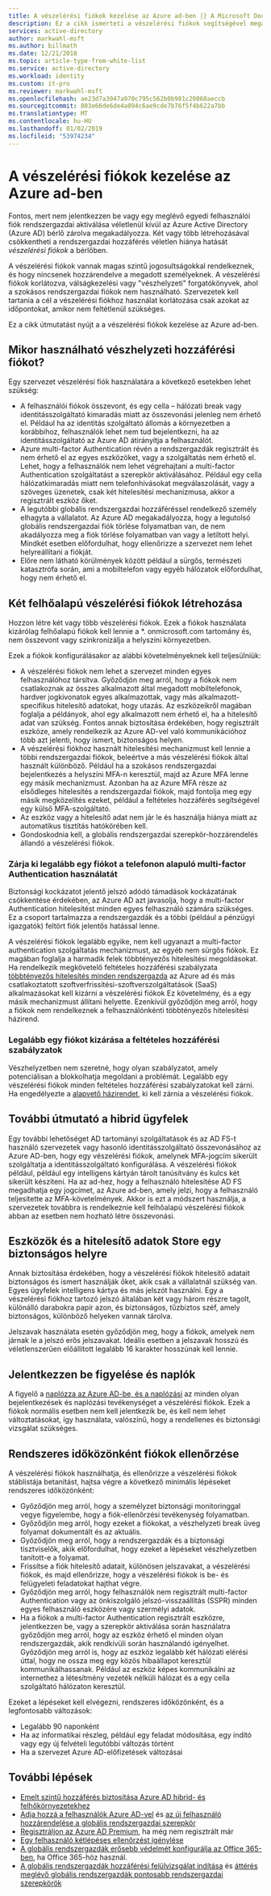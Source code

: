 ```yaml
---
title: A vészelérési fiókok kezelése az Azure ad-ben |} A Microsoft Docs
description: Ez a cikk ismerteti a vészelérési fiókok segítségével megakadályozhatja, hogy véletlenül zárolva kívül az Azure Active Directory (Azure AD) bérlő.
services: active-directory
author: markwahl-msft
ms.author: billmath
ms.date: 12/21/2018
ms.topic: article-type-from-white-list
ms.service: active-directory
ms.workload: identity
ms.custom: it-pro
ms.reviewer: markwahl-msft
ms.openlocfilehash: ae23d7a3047a970c795c562b0b981c20068aeccb
ms.sourcegitcommit: 803e66de6de4a094c6ae9cde7b76f5f4b622a7bb
ms.translationtype: MT
ms.contentlocale: hu-HU
ms.lasthandoff: 01/02/2019
ms.locfileid: "53974234"
---
```

# <a name="manage-emergency-access-accounts-in-azure-ad"></a>A vészelérési fiókok kezelése az Azure ad-ben

Fontos, mert nem jelentkezzen be vagy egy meglévő egyedi felhasználói fiók rendszergazdai aktiválása véletlenül kívül az Azure Active Directory (Azure AD) bérlő zárolva megakadályozza. Két vagy több létrehozásával csökkentheti a rendszergazdai hozzáférés véletlen hiánya hatását *vészelérési fiókok* a bérlőben.

A vészelérési fiókok vannak magas szintű jogosultságokkal rendelkeznek, és hogy nincsenek hozzárendelve a megadott személyeknek. A vészelérési fiókok korlátozva, válságkezelési vagy "vészhelyzeti" forgatókönyvek, ahol a szokásos rendszergazdai fiókok nem használható. Szervezetek kell tartania a cél a vészelérési fiókhoz használat korlátozása csak azokat az időpontokat, amikor nem feltétlenül szükséges.

Ez a cikk útmutatást nyújt a a vészelérési fiókok kezelése az Azure ad-ben.

## <a name="when-would-you-use-an-emergency-access-account"></a>Mikor használható vészhelyzeti hozzáférési fiókot?

Egy szervezet vészelérési fiók használatára a következő esetekben lehet szükség:

- A felhasználói fiókok összevont, és egy cella – hálózati break vagy identitásszolgáltató kimaradás miatt az összevonási jelenleg nem érhető el. Például ha az identitás szolgáltató állomás a környezetben a korábbihoz, felhasználók lehet nem tud bejelentkezni, ha az identitásszolgáltató az Azure AD átirányítja a felhasználót.
- Azure multi-factor Authentication révén a rendszergazdák regisztrált és nem érhető el az egyes eszközöket, vagy a szolgáltatás nem érhető el. Lehet, hogy a felhasználók nem lehet végrehajtani a multi-factor Authentication szolgáltatást a szerepkör aktiválásához. Például egy cella hálózatkimaradás miatt nem telefonhívásokat megválaszolását, vagy a szöveges üzenetek, csak két hitelesítési mechanizmusa, akkor a regisztrált eszköz őket.
- A legutóbbi globális rendszergazdai hozzáféréssel rendelkező személy elhagyta a vállalatot. Az Azure AD megakadályozza, hogy a legutolsó globális rendszergazdai fiók törlése folyamatban van, de nem akadályozza meg a fiók törlése folyamatban van vagy a letiltott helyi. Mindkét esetben előfordulhat, hogy ellenőrizze a szervezet nem lehet helyreállítani a fiókját.
- Előre nem látható körülmények között például a sürgős, természeti katasztrófa során, ami a mobiltelefon vagy egyéb hálózatok előfordulhat, hogy nem érhető el. 

## <a name="create-two-cloud-based-emergency-access-accounts"></a>Két felhőalapú vészelérési fiókok létrehozása

Hozzon létre két vagy több vészelérési fiókok. Ezek a fiókok használata kizárólag felhőalapú fiókok kell lennie a \*. onmicrosoft.com tartomány és, nem összevont vagy szinkronizálja a helyszíni környezetben.

Ezek a fiókok konfigurálásakor az alábbi követelményeknek kell teljesülniük:

- A vészelérési fiókok nem lehet a szervezet minden egyes felhasználóhoz társítva. Győződjön meg arról, hogy a fiókok nem csatlakoznak az összes alkalmazott által megadott mobiltelefonok, hardver jogkivonatok egyes alkalmazottak, vagy más alkalmazott-specifikus hitelesítő adatokat, hogy utazás. Az eszközeikről magában foglalja a példányok, ahol egy alkalmazott nem érhető el, ha a hitelesítő adat van szükség. Fontos annak biztosítása érdekében, hogy regisztrált eszköze, amely rendelkezik az Azure AD-vel való kommunikációhoz több azt jelenti, hogy ismert, biztonságos helyen.
- A vészelérési fiókhoz használt hitelesítési mechanizmust kell lennie a többi rendszergazdai fiókok, beleértve a más vészelérési fiókok által használt különböző.  Például ha a szokásos rendszergazdai bejelentkezés a helyszíni MFA-n keresztül, majd az Azure MFA lenne egy másik mechanizmust.  Azonban ha az Azure MFA része az elsődleges hitelesítés a rendszergazdai fiókok, majd fontolja meg egy másik megközelítés ezeket, például a feltételes hozzáférés segítségével egy külső MFA-szolgáltató.
- Az eszköz vagy a hitelesítő adat nem jár le és használja hiánya miatt az automatikus tisztítás hatókörében kell.  
- Gondoskodnia kell, a globális rendszergazdai szerepkör-hozzárendelés állandó a vészelérési fiókok. 


### <a name="exclude-at-least-one-account-from-phone-based-multi-factor-authentication"></a>Zárja ki legalább egy fiókot a telefonon alapuló multi-factor Authentication használatát

Biztonsági kockázatot jelentő jelszó adódó támadások kockázatának csökkentése érdekében, az Azure AD azt javasolja, hogy a multi-factor Authentication hitelesítést minden egyes felhasználó számára szükséges. Ez a csoport tartalmazza a rendszergazdák és a többi (például a pénzügyi igazgatók) feltört fiók jelentős hatással lenne.

A vészelérési fiókok legalább egyike, nem kell ugyanazt a multi-factor authentication szolgáltatás mechanizmust, az egyéb nem sürgős fiókok. Ez magában foglalja a harmadik felek többtényezős hitelesítési megoldásokat. Ha rendelkezik megkövetelő feltételes hozzáférési szabályzata [többtényezős hitelesítés minden rendszergazda](../authentication/howto-mfa-userstates.md) az Azure ad és más csatlakoztatott szoftverfrissítési-szoftverszolgáltatások (SaaS) alkalmazásokat kell kizárni a vészelérési fiókok Ez követelmény, és a egy másik mechanizmust állítani helyette. Ezenkívül győződjön meg arról, hogy a fiókok nem rendelkeznek a felhasználónkénti többtényezős hitelesítési házirend.

### <a name="exclude-at-least-one-account-from-conditional-access-policies"></a>Legalább egy fiókot kizárása a feltételes hozzáférési szabályzatok

Vészhelyzetben nem szeretné, hogy olyan szabályzatot, amely potenciálisan a blokkolhatja megoldani a problémát. Legalább egy vészelérési fiókok minden feltételes hozzáférési szabályzatokat kell zárni. Ha engedélyezte a [alapvető házirendet](../conditional-access/baseline-protection.md), ki kell zárnia a vészelérési fiókok.

## <a name="additional-guidance-for-hybrid-customers"></a>További útmutató a hibrid ügyfelek

Egy további lehetőséget AD tartományi szolgáltatások és az AD FS-t használó szervezetek vagy hasonló identitásszolgáltató összevonásához az Azure AD-ben, hogy egy vészelérési fiókok, amelynek MFA-jogcím sikerült szolgáltatja a identitásszolgáltató konfigurálása.  A vészelérési fiókok például, például egy intelligens kártyán tárolt tanúsítvány és kulcs két sikerült készíteni.  Ha az ad-hez, hogy a felhasználó hitelesítése AD FS megadhatja egy jogcímet, az Azure ad-ben, amely jelzi, hogy a felhasználó teljesítette az MFA-követelmények.  Akkor is ezt a módszert használja, a szervezetek továbbra is rendelkeznie kell felhőalapú vészelérési fiókok abban az esetben nem hozható létre összevonási. 

## <a name="store-devices-and-credentials-in-a-safe-location"></a>Eszközök és a hitelesítő adatok Store egy biztonságos helyre

Annak biztosítása érdekében, hogy a vészelérési fiókok hitelesítő adatait biztonságos és ismert használják őket, akik csak a vállalatnál szükség van. Egyes ügyfelek intelligens kártya és más jelszót használni. Egy a vészelérési fiókhoz tartozó jelszó általában két vagy három részre tagolt, különálló darabokra papír azon, és biztonságos, tűzbiztos széf, amely biztonságos, különböző helyeken vannak tárolva.

Jelszavak használata esetén győződjön meg, hogy a fiókok, amelyek nem járnak le a jelszó erős jelszavakat. Ideális esetben a jelszavak hosszú és véletlenszerűen előállított legalább 16 karakter hosszúnak kell lennie.


## <a name="monitor-sign-in-and-audit-logs"></a>Jelentkezzen be figyelése és naplók

A figyelő a [naplózza az Azure AD-be, és a naplózási](../reports-monitoring/concept-sign-ins.md) az minden olyan bejelentkezések és naplózási tevékenységet a vészelérési fiókok. Ezek a fiókok normális esetben nem kell jelentkezik be, és kell nem lehet változtatásokat, így használata, valószínű, hogy a rendellenes és biztonsági vizsgálat szükséges.

## <a name="validate-accounts-at-regular-intervals"></a>Rendszeres időközönként fiókok ellenőrzése

A vészelérési fiókok használhatja, és ellenőrizze a vészelérési fiókok stáblistája betanítást, hajtsa végre a következő minimális lépéseket rendszeres időközönként:

- Győződjön meg arról, hogy a személyzet biztonsági monitoringgal vegye figyelembe, hogy a fiók-ellenőrzési tevékenység folyamatban.
- Győződjön meg arról, hogy ezeket a fiókokat, a vészhelyzeti break üveg folyamat dokumentált és az aktuális.
- Győződjön meg arról, hogy a rendszergazdák és a biztonsági tisztviselők, akik előfordulhat, hogy ezeket a lépéseket vészhelyzetben tanított-e a folyamat.
- Frissítse a fiók hitelesítő adatait, különösen jelszavakat, a vészelérési fiókok, és majd ellenőrizze, hogy a vészelérési fiókok is be- és felügyeleti feladatokat hajthat végre.
- Győződjön meg arról, hogy felhasználók nem regisztrált multi-factor Authentication vagy az önkiszolgáló jelszó-visszaállítás (SSPR) minden egyes felhasználó eszközére vagy szermélyi adatok. 
- Ha a fiókok a multi-factor Authentication regisztrált eszközre, jelentkezzen be, vagy a szerepkör aktiválása során használatra győződjön meg arról, hogy az eszköz érhető el minden olyan rendszergazdák, akik rendkívüli során használandó igényelhet. Győződjön meg arról is, hogy az eszköz legalább két hálózati elérési úttal, hogy ne ossza meg egy közös hibaállapot keresztül kommunikálhassanak. Például az eszköz képes kommunikálni az internethez a létesítmény vezeték nélküli hálózat és a egy cella szolgáltató hálózaton keresztül.

Ezeket a lépéseket kell elvégezni, rendszeres időközönként, és a legfontosabb változások:

- Legalább 90 naponként
- Ha az informatikai részleg, például egy feladat módosítása, egy indító vagy egy új felvételi legutóbbi változás történt
- Ha a szervezet Azure AD-előfizetések változásai

## <a name="next-steps"></a>További lépések

- [Emelt szintű hozzáférés biztosítása Azure AD hibrid- és felhőkörnyezetekhez](directory-admin-roles-secure.md)
- [Adja hozzá a felhasználók Azure AD-vel](../fundamentals/add-users-azure-active-directory.md) és [az új felhasználó hozzárendelése a globális rendszergazdai szerepkör](../fundamentals/active-directory-users-assign-role-azure-portal.md)
- [Regisztráljon az Azure AD Premium](../fundamentals/active-directory-get-started-premium.md), ha még nem regisztrált már
- [Egy felhasználó kétlépéses ellenőrzést igénylése](../authentication/howto-mfa-userstates.md)
- [A globális rendszergazdák erősebb védelmét konfigurálja az Office 365-ben](https://docs.microsoft.com/office365/enterprise/protect-your-global-administrator-accounts), ha Office 365-höz használ.
- [A globális rendszergazdák hozzáférési felülvizsgálat indítása](../privileged-identity-management/pim-how-to-start-security-review.md) és [áttérés meglévő globális rendszergazdák pontosabb rendszergazdai szerepkörök](directory-assign-admin-roles.md)